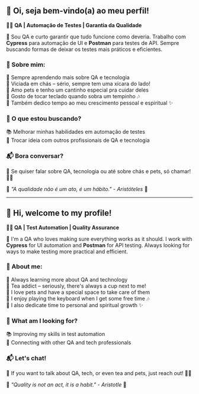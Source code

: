 ## 🌸 Oi, seja bem-vindo(a) ao meu perfil!

👩‍💻 **QA | Automação de Testes | Garantia da Qualidade**

🚀 Sou QA e curto garantir que tudo funcione como deveria. Trabalho com **Cypress** para automação de UI e **Postman** para testes de API. Sempre buscando formas de deixar os testes mais práticos e eficientes.

### 💖 Sobre mim:
🌱 Sempre aprendendo mais sobre QA e tecnologia  
🍵 Viciada em chás – sério, sempre tem uma xícara do lado!  
🐾 Amo pets e tenho um cantinho especial pra cuidar deles  
🎹 Gosto de tocar teclado quando sobra um tempinho 🎶  
📖 Também dedico tempo ao meu crescimento pessoal e espiritual ✨


### 🎯 O que estou buscando? 
📚 Melhorar minhas habilidades em automação de testes  
🤝 Trocar ideia com outros profissionais de QA e tecnologia  


### 📬 Bora conversar?
💌 Se quiser falar sobre QA, tecnologia ou até sobre chás e pets, só chamar! 🍵🐾  

🌸 _"A qualidade não é um ato, é um hábito." - Aristóteles_ 🌸

------------------------------------------------------------------------------------

 ## 🌸 Hi, welcome to my profile!

**👩‍💻 QA | Test Automation | Quality Assurance**

🚀 I'm a QA who loves making sure everything works as it should. I work with **Cypress** for UI automation and **Postman** for API testing. Always looking for ways to make testing more practical and efficient. 


### 💖 About me:
🌱 Always learning more about QA and technology  
🍵 Tea addict – seriously, there's always a cup next to me!  
🐾 I love pets and have a special space to take care of them  
🎹 I enjoy playing the keyboard when I get some free time 🎶  
📖 I also dedicate time to personal and spiritual growth ✨  


### 🎯 What am I looking for?
📚 Improving my skills in test automation  
🤝 Connecting with other QA and tech professionals  


### 📬 Let's chat!
💌 If you want to talk about QA, tech, or even tea and pets, just reach out! 🍵🐾  

🌸 _"Quality is not an act, it is a habit." - Aristotle_ 🌸

